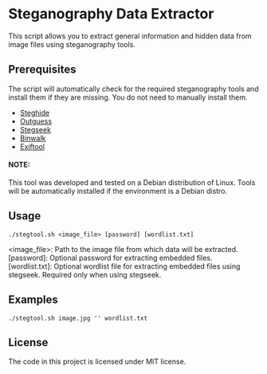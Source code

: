 # Steganography Data Extractor

This script allows you to extract general information and hidden data 
from image files using steganography tools.

## Prerequisites

The script will automatically check for the required steganography tools
and install them if they are missing. You do not need to manually install them.

- [Steghide](http://steghide.sourceforge.net/)
- [Outguess](https://github.com/outguess/outguess)
- [Stegseek](https://github.com/RickdeJager/stegseek)
- [Binwalk](https://github.com/ReFirmLabs/binwal)
- [Exiftool](https://github.com/exiftool/exiftool)

#### NOTE:

This tool was developed and tested on a Debian distribution of Linux.
Tools will be automatically installed if the environment is a Debian distro.

## Usage

```
./stegtool.sh <image_file> [password] [wordlist.txt]
```

<image_file>: Path to the image file from which data will be extracted.<br>
[password]: Optional password for extracting embedded files.<br>
[wordlist.txt]: Optional wordlist file for extracting embedded files using stegseek. Required only when using stegseek.<br>

## Examples

```
./stegtool.sh image.jpg '' wordlist.txt
```

## License

The code in this project is licensed under MIT license.
